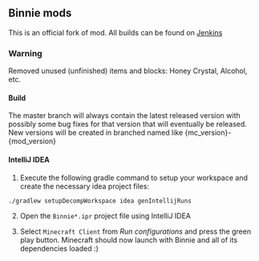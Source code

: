 ## Binnie mods

This is an official fork of mod.
All builds can be found on [Jenkins](https://ci.bymarcin.com/job/Binnie-Mods-MC1.7.10/)

### Warning

Removed unused (unfinished) items and blocks: Honey Crystal, Alcohol, etc.

#### Build

The master branch will always contain the latest released version with possibly some bug fixes for that version that will eventually be released.
New versions will be created in branched named like {mc_version}-{mod_version}

#### IntelliJ IDEA

1. Execute the following gradle command to setup your workspace and create the necessary idea project files:

  ```
  ./gradlew setupDecompWorkspace idea genIntellijRuns
  ```
  
2. Open the `Binnie*.ipr` project file using IntelliJ IDEA

3. Select `Minecraft Client` from _Run configurations_ and press the green play button.
Minecraft should now launch with Binnie and all of its dependencies loaded :)
